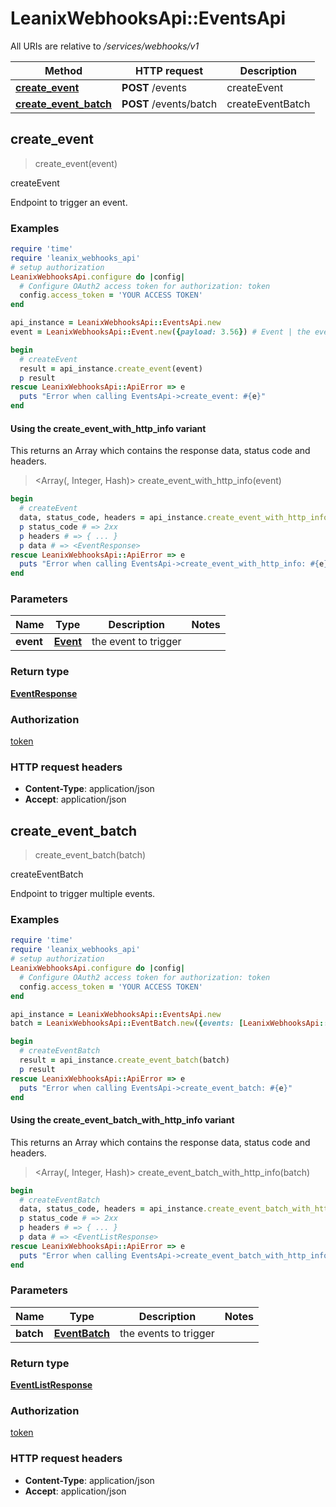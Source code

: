 # LeanixWebhooksApi::EventsApi

All URIs are relative to */services/webhooks/v1*

| Method | HTTP request | Description |
| ------ | ------------ | ----------- |
| [**create_event**](EventsApi.md#create_event) | **POST** /events | createEvent |
| [**create_event_batch**](EventsApi.md#create_event_batch) | **POST** /events/batch | createEventBatch |


## create_event

> <EventResponse> create_event(event)

createEvent

Endpoint to trigger an event.

### Examples

```ruby
require 'time'
require 'leanix_webhooks_api'
# setup authorization
LeanixWebhooksApi.configure do |config|
  # Configure OAuth2 access token for authorization: token
  config.access_token = 'YOUR ACCESS TOKEN'
end

api_instance = LeanixWebhooksApi::EventsApi.new
event = LeanixWebhooksApi::Event.new({payload: 3.56}) # Event | the event to trigger

begin
  # createEvent
  result = api_instance.create_event(event)
  p result
rescue LeanixWebhooksApi::ApiError => e
  puts "Error when calling EventsApi->create_event: #{e}"
end
```

#### Using the create_event_with_http_info variant

This returns an Array which contains the response data, status code and headers.

> <Array(<EventResponse>, Integer, Hash)> create_event_with_http_info(event)

```ruby
begin
  # createEvent
  data, status_code, headers = api_instance.create_event_with_http_info(event)
  p status_code # => 2xx
  p headers # => { ... }
  p data # => <EventResponse>
rescue LeanixWebhooksApi::ApiError => e
  puts "Error when calling EventsApi->create_event_with_http_info: #{e}"
end
```

### Parameters

| Name | Type | Description | Notes |
| ---- | ---- | ----------- | ----- |
| **event** | [**Event**](Event.md) | the event to trigger |  |

### Return type

[**EventResponse**](EventResponse.md)

### Authorization

[token](../README.md#token)

### HTTP request headers

- **Content-Type**: application/json
- **Accept**: application/json


## create_event_batch

> <EventListResponse> create_event_batch(batch)

createEventBatch

Endpoint to trigger multiple events.

### Examples

```ruby
require 'time'
require 'leanix_webhooks_api'
# setup authorization
LeanixWebhooksApi.configure do |config|
  # Configure OAuth2 access token for authorization: token
  config.access_token = 'YOUR ACCESS TOKEN'
end

api_instance = LeanixWebhooksApi::EventsApi.new
batch = LeanixWebhooksApi::EventBatch.new({events: [LeanixWebhooksApi::Event.new({payload: 3.56})]}) # EventBatch | the events to trigger

begin
  # createEventBatch
  result = api_instance.create_event_batch(batch)
  p result
rescue LeanixWebhooksApi::ApiError => e
  puts "Error when calling EventsApi->create_event_batch: #{e}"
end
```

#### Using the create_event_batch_with_http_info variant

This returns an Array which contains the response data, status code and headers.

> <Array(<EventListResponse>, Integer, Hash)> create_event_batch_with_http_info(batch)

```ruby
begin
  # createEventBatch
  data, status_code, headers = api_instance.create_event_batch_with_http_info(batch)
  p status_code # => 2xx
  p headers # => { ... }
  p data # => <EventListResponse>
rescue LeanixWebhooksApi::ApiError => e
  puts "Error when calling EventsApi->create_event_batch_with_http_info: #{e}"
end
```

### Parameters

| Name | Type | Description | Notes |
| ---- | ---- | ----------- | ----- |
| **batch** | [**EventBatch**](EventBatch.md) | the events to trigger |  |

### Return type

[**EventListResponse**](EventListResponse.md)

### Authorization

[token](../README.md#token)

### HTTP request headers

- **Content-Type**: application/json
- **Accept**: application/json

